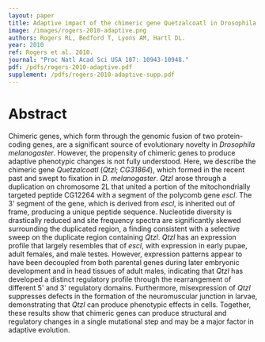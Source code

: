 ```yaml
---
layout: paper
title: Adaptive impact of the chimeric gene Quetzalcoatl in Drosophila melanogaster
image: /images/rogers-2010-adaptive.png
authors: Rogers RL, Bedford T, Lyons AM, Hartl DL.
year: 2010
ref: Rogers et al. 2010.
journal: "Proc Natl Acad Sci USA 107: 10943-10948."
pdf: /pdfs/rogers-2010-adaptive.pdf
supplement: /pdfs/rogers-2010-adaptive-supp.pdf
---
```


# Abstract

Chimeric genes, which form through the genomic fusion of two protein-coding genes, are a significant source of evolutionary novelty in *Drosophila melanogaster*. However, the propensity of chimeric genes to produce adaptive phenotypic changes is not fully understood. Here, we describe the chimeric gene *Quetzalcoatl* (*Qtzl*; *CG31864*), which formed in the recent past and swept to fixation in *D. melanogaster*. *Qtzl* arose through a duplication on chromosome 2L that united a portion of the mitochondrially targeted peptide CG12264 with a segment of the polycomb gene *escl*. The 3' segment of the gene, which is derived from *escl*, is inherited out of frame, producing a unique peptide sequence. Nucleotide diversity is drastically reduced and site frequency spectra are significantly skewed surrounding the duplicated region, a finding consistent with a selective sweep on the duplicate region containing *Qtzl*. *Qtzl* has an expression profile that largely resembles that of *escl*, with expression in early pupae, adult females, and male testes. However, expression patterns appear to have been decoupled from both parental genes during later embryonic development and in head tissues of adult males, indicating that *Qtzl* has developed a distinct regulatory profile through the rearrangement of different 5' and 3' regulatory domains. Furthermore, misexpression of *Qtzl* suppresses defects in the formation of the neuromuscular junction in larvae, demonstrating that *Qtzl* can produce phenotypic effects in cells. Together, these results show that chimeric genes can produce structural and regulatory changes in a single mutational step and may be a major factor in adaptive evolution.     